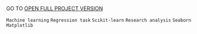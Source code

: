 GO TO <a href="https://nbviewer.org/github/archanastasia/myportfolio/blob/main/01_machine_learning/01_optimization_heating_process/optimization_steel_heating_process.ipynb">OPEN FULL PROJECT VERSION</a>

`Machine learning` `Regression task` `Scikit-learn` `Research analysis` `Seaborn` `Matplotlib`

